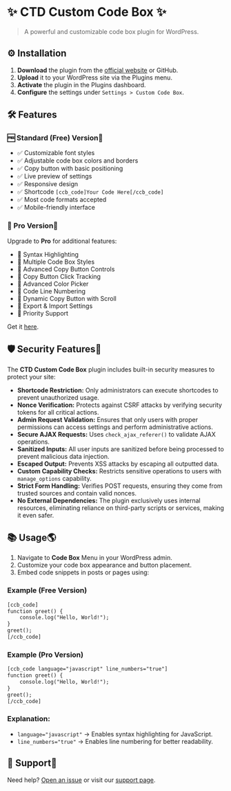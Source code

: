 # ✨ CTD Custom Code Box ✨

> A powerful and customizable code box plugin for WordPress.

## ⚙️ Installation

1. **Download** the plugin from the [official website](https://www.ctechdigital.com/wp-plugin/sticky-code-box-wp-plugin/) or GitHub.
2. **Upload** it to your WordPress site via the Plugins menu.
3. **Activate** the plugin in the Plugins dashboard.
4. **Configure** the settings under `Settings > Custom Code Box`.

## 🛠️ Features

### 🆓 Standard (Free) Version🎨
- ✅ Customizable font styles
- ✅ Adjustable code box colors and borders
- ✅ Copy button with basic positioning
- ✅ Live preview of settings
- ✅ Responsive design
- ✅ Shortcode `[ccb_code]Your Code Here[/ccb_code]`
- ✅ Most code formats accepted
- ✅ Mobile-friendly interface

### 🚀 Pro Version🎯
Upgrade to **Pro** for additional features:
- 🌟 Syntax Highlighting
- 🌟 Multiple Code Box Styles
- 🌟 Advanced Copy Button Controls
- 🌟 Copy Button Click Tracking
- 🌟 Advanced Color Picker
- 🌟 Code Line Numbering
- 🌟 Dynamic Copy Button with Scroll
- 🌟 Export & Import Settings
- 🌟 Priority Support

Get it [here](https://www.ctechdigital.com/wp-plugin/sticky-code-box-wp-plugin/pro/).

## 🛡️ Security Features🔐

The **CTD Custom Code Box** plugin includes built-in security measures to protect your site:

- **Shortcode Restriction:** Only administrators can execute shortcodes to prevent unauthorized usage.
- **Nonce Verification:** Protects against CSRF attacks by verifying security tokens for all critical actions.
- **Admin Request Validation:** Ensures that only users with proper permissions can access settings and perform administrative actions.
- **Secure AJAX Requests:** Uses `check_ajax_referer()` to validate AJAX operations.
- **Sanitized Inputs:** All user inputs are sanitized before being processed to prevent malicious data injection.
- **Escaped Output:** Prevents XSS attacks by escaping all outputted data.
- **Custom Capability Checks:** Restricts sensitive operations to users with `manage_options` capability.
- **Strict Form Handling:** Verifies POST requests, ensuring they come from trusted sources and contain valid nonces.
- **No External Dependencies:** The plugin exclusively uses internal resources, eliminating reliance on third-party scripts or services, making it even safer.

## 📚 Usage🌎

1. Navigate to **Code Box** Menu in your WordPress admin.
2. Customize your code box appearance and button placement.
3. Embed code snippets in posts or pages using:

### Example (Free Version)
```html
[ccb_code]
function greet() {
    console.log("Hello, World!");
}
greet();
[/ccb_code]
```

### Example (Pro Version)
```html
[ccb_code language="javascript" line_numbers="true"]
function greet() {
    console.log("Hello, World!");
}
greet();
[/ccb_code]
```

### Explanation:
- `language="javascript"` → Enables syntax highlighting for JavaScript.
- `line_numbers="true"` → Enables line numbering for better readability.

## 🐝 Support🔗

Need help? [Open an issue](https://github.com/CTechDigitalpt/wp-code-frame-viewer-plugin/issues) or visit our [support page](https://www.ctechdigital.com/wp-plugin/sticky-code-box-wp-plugin/support/).
